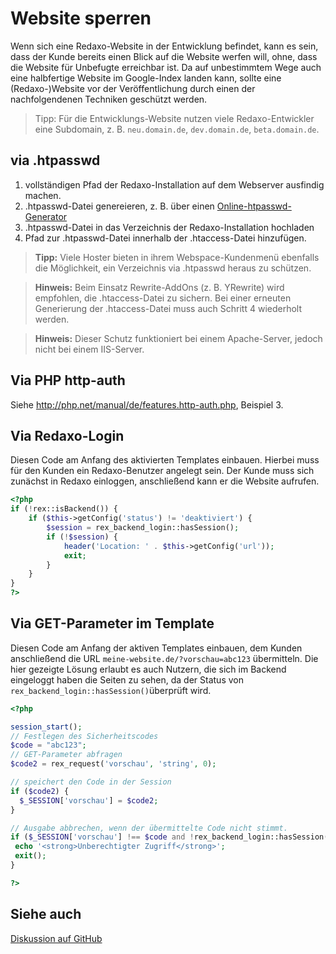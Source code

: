 # Website sperren 

Wenn sich eine Redaxo-Website in der Entwicklung befindet, kann es sein, dass der Kunde bereits einen Blick auf die Website werfen will, ohne, dass die Website für Unbefugte erreichbar ist. Da auf unbestimmtem Wege auch eine halbfertige Website im Google-Index landen kann, sollte eine (Redaxo-)Website vor der Veröffentlichung durch einen der nachfolgendenen Techniken geschützt werden.

> Tipp: Für die Entwicklungs-Website nutzen viele Redaxo-Entwickler eine Subdomain, z. B. `neu.domain.de`, `dev.domain.de`, `beta.domain.de`. 

## via .htpasswd

1. vollständigen Pfad der Redaxo-Installation auf dem Webserver ausfindig machen.
2. .htpasswd-Datei genereieren, z. B. über einen [Online-htpasswd-Generator](http://www.htaccesstools.com/htpasswd-generator/)
3. .htpasswd-Datei in das Verzeichnis der Redaxo-Installation hochladen 
4. Pfad zur .htpasswd-Datei innerhalb der .htaccess-Datei hinzufügen.

> **Tipp:** Viele Hoster bieten in ihrem Webspace-Kundenmenü ebenfalls die Möglichkeit, ein Verzeichnis via .htpasswd heraus zu schützen. 

> **Hinweis:** Beim Einsatz Rewrite-AddOns (z. B. YRewrite) wird empfohlen, die .htaccess-Datei zu sichern. Bei einer erneuten Generierung der .htaccess-Datei muss auch Schritt 4 wiederholt werden.

> **Hinweis:** Dieser Schutz funktioniert bei einem Apache-Server, jedoch nicht bei einem IIS-Server.

## Via PHP http-auth

Siehe http://php.net/manual/de/features.http-auth.php, Beispiel 3.

## Via Redaxo-Login

Diesen Code am Anfang des aktivierten Templates einbauen. Hierbei muss für den Kunden ein Redaxo-Benutzer angelegt sein. Der Kunde muss sich zunächst in Redaxo einloggen, anschließend kann er die Website aufrufen. 

```PHP
<?php
if (!rex::isBackend()) {
	if ($this->getConfig('status') != 'deaktiviert') {
		$session = rex_backend_login::hasSession();
		if (!$session) {
			header('Location: ' . $this->getConfig('url'));
			exit;
  		}
  	}
}
?>
```

## Via GET-Parameter im Template

Diesen Code am Anfang der aktiven Templates einbauen, dem Kunden anschließend die URL `meine-website.de/?vorschau=abc123` übermitteln.
Die hier gezeigte Lösung erlaubt es auch Nutzern, die sich im Backend eingeloggt haben die Seiten zu sehen, da der Status von `rex_backend_login::hasSession()`überprüft wird. 

```PHP
<?php 

session_start();
// Festlegen des Sicherheitscodes
$code = "abc123";
// GET-Parameter abfragen
$code2 = rex_request('vorschau', 'string', 0);

// speichert den Code in der Session
if ($code2) {
  $_SESSION['vorschau'] = $code2;
}

// Ausgabe abbrechen, wenn der übermittelte Code nicht stimmt. 
if ($_SESSION['vorschau'] !== $code and !rex_backend_login::hasSession()) {
 echo '<strong>Unberechtigter Zugriff</strong>';
 exit();
}

?>
```

## Siehe auch

[Diskussion auf GitHub](https://github.com/FriendsOfREDAXO/tricks/issues/8)
